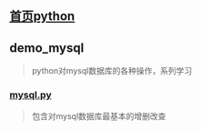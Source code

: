 ## [首页python](https://github.com/chencong-plan/python)

## demo_mysql
> python对mysql数据库的各种操作，系列学习

### [mysql.py](https://github.com/chencong-plan/python/blob/master/demo_mysql/mysql.py)
> 包含对mysql数据库最基本的增删改查